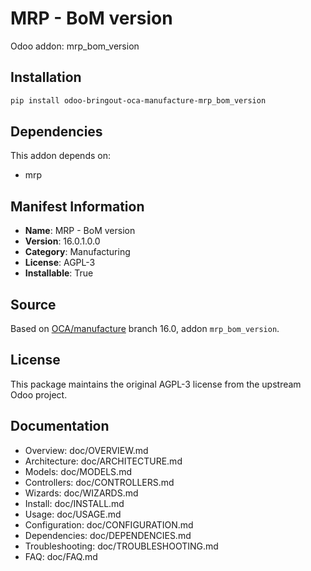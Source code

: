 # MRP - BoM version

Odoo addon: mrp_bom_version

## Installation

```bash
pip install odoo-bringout-oca-manufacture-mrp_bom_version
```

## Dependencies

This addon depends on:
- mrp

## Manifest Information

- **Name**: MRP - BoM version
- **Version**: 16.0.1.0.0
- **Category**: Manufacturing
- **License**: AGPL-3
- **Installable**: True

## Source

Based on [OCA/manufacture](https://github.com/OCA/manufacture) branch 16.0, addon `mrp_bom_version`.

## License

This package maintains the original AGPL-3 license from the upstream Odoo project.

## Documentation

- Overview: doc/OVERVIEW.md
- Architecture: doc/ARCHITECTURE.md
- Models: doc/MODELS.md
- Controllers: doc/CONTROLLERS.md
- Wizards: doc/WIZARDS.md
- Install: doc/INSTALL.md
- Usage: doc/USAGE.md
- Configuration: doc/CONFIGURATION.md
- Dependencies: doc/DEPENDENCIES.md
- Troubleshooting: doc/TROUBLESHOOTING.md
- FAQ: doc/FAQ.md
